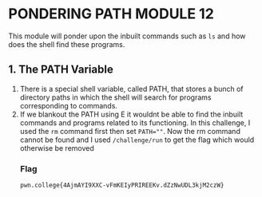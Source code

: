 # PONDERING PATH MODULE 12
This module will ponder upon the inbuilt commands such as `ls` and how does the shell find these programs.

## 1. The PATH Variable
1. There is a special shell variable, called PATH, that stores a bunch of directory paths in which the shell will search for programs corresponding to commands.
2. If we blankout the PATH using E it wouldnt be able to find the inbuilt commands and programs related to its functioning.
   In this challenge, I used the `rm` command first then set `PATH=""`. Now the rm command cannot be found and I used `/challenge/run` to get the flag which would otherwise be removed
   ### Flag
   `pwn.college{4AjmAYI9XXC-vFmKEIyPRIREEKv.dZzNwUDL3kjM2czW}`
